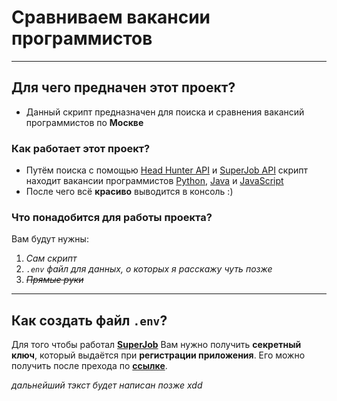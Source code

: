 # Сравниваем вакансии программистов

---

## Для чего предначен этот проект?

- Данный скрипт предназначен для поиска и сравнения вакансий программистов по **Москве**

### Как работает этот проект?

- Путём поиска с помощью [Head Hunter API](https://dev.hh.ru) и [SuperJob API](https://api.superjob.ru/?from_refresh=1) скрипт находит вакансии программистов [Python](https://www.python.org), [Java](https://www.java.com/ru/) и [JavaScript](https://developer.mozilla.org/en-US/docs/Web/JavaScript)
- После чего всё **красиво** выводится в консоль :)

### Что понадобится для работы проекта?

Вам будут нужны:

1. *Сам скрипт*
2. *```.env``` файл для данных, о которых я расскажу чуть позже*
3. ~~*Прямые руки*~~

---

## Как создать файл ```.env```?

Для того чтобы работал **[SuperJob](https://api.superjob.ru/?from_refresh=1)** Вам нужно получить **секретный ключ**, который выдаётся при **регистрации приложения**.
Его можно получить после прехода по **[ссылке](https://api.superjob.ru/register)**.

*дальнейший тэкст будет написан позже xdd*